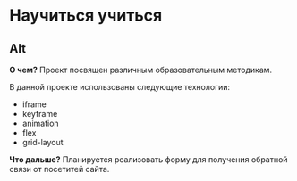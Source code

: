 # Научиться учиться
Alt
------
**О чем?**
Проект посвящен различным образовательным методикам.

В данной проекте использованы следующие технологии:
* iframe
* keyframe
* animation
* flex
* grid-layout

**Что дальше?**
Планируется реализовать форму для получения обратной связи от посетитей сайта.


